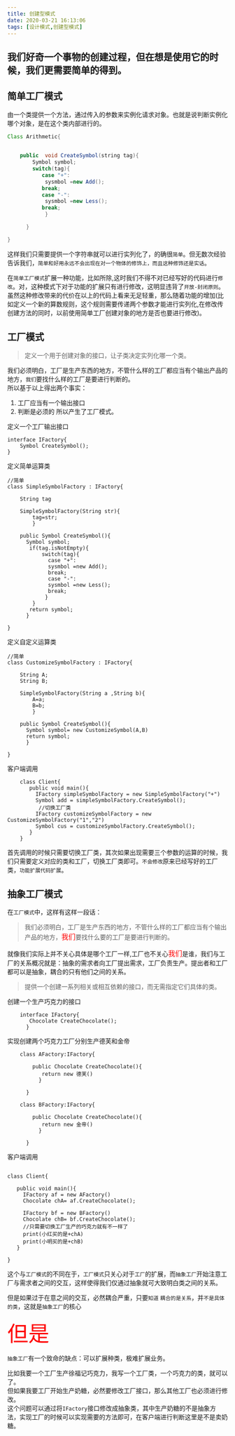```yaml
---
title: 创建型模式
date: 2020-03-21 16:13:06
tags: [设计模式,创建型模式]
---
```


我们好奇一个事物的创建过程，但在想是使用它的时候，我们更需要简单的得到。
---

## 简单工厂模式

由一个类提供一个方法，通过传入的参数来实例化请求对象。也就是说判断实例化哪个对象，是在这个类内部进行的。
```java 
Class Arithmetic{
        

    public  void CreateSymbol(string tag){
        Symbol symbol;
        switch(tag){
           case "+":
            sysmbol =new Add();
           break;
           case "-":
            sysmbol =new Less();
           break;        
            }

      }

}
```
这样我们只需要提供一个字符串就可以进行实列化了，的确很`简单`。但无数次经验告诉我们，`简单和好用永远不会出现在对一个物体的修饰上，而且这种修饰还是实话`。  

在`简单工厂模式`扩展一种功能，比如所除,这时我们不得不对已经写好的代码进行`修改`。对，这种模式下对于功能的扩展只有进行修改，这明显违背了`开放-封闭原则`。虽然这种修改带来的代价在以上的代码上看来无足轻重，那么随着功能的增加(比如定义一个新的算数规则，这个规则需要传递两个参数才能进行实列化,在修改传创建方法的同时，以前使用简单工厂创建对象的地方是否也要进行修改)。

## 工厂模式

> 定义一个用于创建对象的接口，让子类决定实列化哪一个类。

我们必须明白，工厂是生产东西的地方，不管什么样的工厂都应当有个输出产品的地方，`我们`要找什么样的工厂是要进行判断的。  
所以基于以上得出两个事实：
1. 工厂应当有一个输出接口
2. 判断是必须的
所以产生了工厂模式。

定义一个工厂输出接口
```
interface IFactory{
    Symbol CreateSymbol();
}
```

定义简单运算类
```
//简单
class SimpleSymbolFactory : IFactory{

    String tag
    
    SimpleSymbolFactory(String str){
        tag=str;
        }
       
    public Symbol CreateSymbol(){
      Symbol symbol;
       if(tag.isNotEmpty){
           switch(tag){
             case "+":
             sysmbol =new Add();
             break;
             case "-":
             sysmbol =new Less();
             break;        
            }
        }
       return symbol;
      }

}
```

定义自定义运算类
```
//简单
class CustomizeSymbolFactory : IFactory{

    String A;
    String B;
    
    SimpleSymbolFactory(String a ,String b){
        A=a;
        B=b;
        }
       
    public Symbol CreateSymbol(){
      Symbol symbol= new CustomizeSymbol(A,B)
      return symbol;
      }

}
```

客户端调用
```
    class Client{
       public void main(){
         IFactory simpleSymbolFactory = new SimpleSymbolFactory("+")
         Symbol add = simpleSymbolFactory.CreateSymbol();
          //切换工厂类
         IFactory customizeSymbolFactory = new CustomizeSymbolFactory("1","2")
         Symbol cus = customizeSymbolFactory.CreateSymbol();
       }
    }
```
首先调用的时候只需要切换工厂类，其次如果出现需要三个参数的运算的时候，我们只需要定义对应的类和工厂，切换工厂类即可。`不会修改`原来已经写好的工厂类，`功能扩展代码扩展`。

## 抽象工厂模式

在`工厂模式`中，这样有这样一段话：

> 我们必须明白，工厂是生产东西的地方，不管什么样的工厂都应当有个输出产品的地方，<font color=#ff0000 size=3>我们</font>要找什么要的工厂是要进行判断的。

就像我们实际上并不关心具体是哪个工厂一样,工厂也不关心<font color=#ff0000 size=3>我们</font>是谁，我们与工厂的关系概况就是：抽象的需求者向工厂提出需求，工厂负责生产。提出者和工厂都可以是抽象，耦合的只有他们之间的关系。

>提供一个创建一系列相关或相互依赖的接口，而无需指定它们具体的类。

创建一个生产巧克力的接口
```
    interface IFactory{
       Chocolate CreateChocolate();
      }
```
实现创建两个巧克力工厂分别生产德芙和金帝
```
    class AFactory:IFactory{

        public Chocolate CreateChocolate(){
           return new 德芙()
          }
      
      }

    class BFactory:IFactory{

        public Chocolate CreateChocolate(){
           return new 金帝()
          }
      
      }

```

客户端调用

```

class Client{

   public void main(){
     IFactory af = new AFactory()
     Chocolate chA= af.CreateChocolate();

     IFactory bf = new BFactory()
     Chocolate chB= bf.CreateChocolate();
     //只需要切换工厂生产的巧克力就有不一样了
     print(小红买的是+chA)
     print(小明买的是+chB)
   }

}

```

这个与`工厂模式`的不同在于，`工厂模式`只关心对于`工厂`的扩展，而`抽象工厂`开始注意工厂与需求者之间的交互，这样使得我们仅通过抽象就可大致明白类之间的关系。
  
但是如果过于在意之间的交互，必然耦合严重，只要`知道` `耦合的是关系`，并`不是具体的类`，这就是`抽象工厂`的核心

<font color=#ff0000 size=15>但是</font>  

`抽象工厂`有一个致命的缺点：可以扩展种类，极难扩展业务。  

比如我要一个工厂生产徐福记巧克力，我写一个工厂类，一个巧克力的类，就可以了。  
但如果我要工厂开始生产奶糖，必然要修改工厂接口，那么其他工厂也必须进行修改。  
这个问题可以通过将`IFactory`接口修改成抽象类，其中生产奶糖的不是抽象方法，实现工厂的时候可以实现需要的方法即可，在客户端进行判断这里是不是卖奶糖。























    


